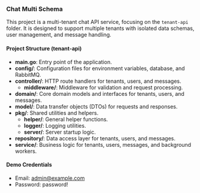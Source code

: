 ### Chat Multi Schema

This project is a multi-tenant chat API service, focusing on the `tenant-api` folder. It is designed to support multiple tenants with isolated data schemas, user management, and message handling.

#### Project Structure (tenant-api)

- **main.go**: Entry point of the application.
- **config/**: Configuration files for environment variables, database, and RabbitMQ.
- **controller/**: HTTP route handlers for tenants, users, and messages.
  - **middleware/**: Middleware for validation and request processing.
- **domain/**: Core domain models and interfaces for tenants, users, and messages.
- **model/**: Data transfer objects (DTOs) for requests and responses.
- **pkg/**: Shared utilities and helpers.
  - **helper/**: General helper functions.
  - **logger/**: Logging utilities.
  - **server/**: Server startup logic.
- **repository/**: Data access layer for tenants, users, and messages.
- **service/**: Business logic for tenants, users, messages, and background workers.

#### Demo Credentials

- Email: admin@example.com
- Password: password!
